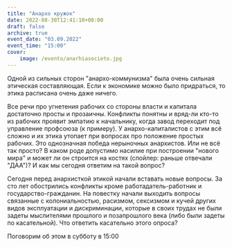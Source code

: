 ```yaml
---
title: "Анархо кружок"
date: 2022-08-30T12:41:10+08:00
draft: false
archive: true
event_date: "03.09.2022"
event_time: "15:00"
cover: 
    image: /evento/anarhiasocieto.jpg
---
```

Одной из сильных сторон "анархо-коммунизма" была очень сильная этическая составляющая. Если к экономике можно было придраться, то этика расписана очень даже ничего.

Все речи про угнетения рабочих со стороны власти и капитала достаточно просты и прозаичны. Конфликты понятны и вряд-ли кто-то из рабочих проявит эмпатию к начальнику, когда завод переходит под управление профсоюза (к примеру). У анархо-капиталистов с этим всё сложно и их этика утопает при вопросах про положение простых рабочих. Это однозначная победа нерыночных анархистов. Или не всё так просто? В каком роде допустимо насилие при построении "нового мира" и может ли он строится на костях (спойлер: раньше отвечали "ДАА")? И как мы сегодня ответим на такой вопрос?

Сегодня перед анархисткой этикой начали вставать новые вопросы. За сто лет обострились конфликты кроме работадатель-работник и государство-гражданин. На повестку начали выходить вопросы связанные с колониальностью, расизмом, сексизмом и кучей других видов эксплуатации и дискриминации, которые в своих трудах не были задеты мыслителями прошлого и позапрошлого века (либо были задеты по касательной). Что ответить касательно этого опроса?

Поговорим об этом в субботу в 15:00